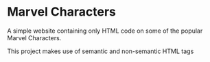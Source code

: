 # Marvel Characters

A simple website containing only HTML code on some of the popular Marvel Characters.

This project makes use of semantic and non-semantic HTML tags
